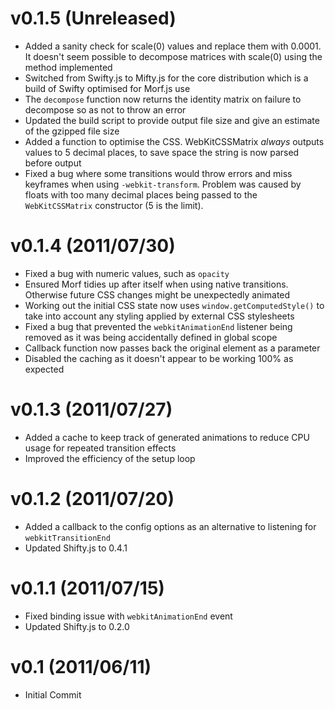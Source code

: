 # v0.1.5 (Unreleased)

- Added a sanity check for scale(0) values and replace them with 0.0001. It doesn't seem possible to decompose matrices with scale(0) using the method implemented
- Switched from Swifty.js to Mifty.js for the core distribution which is a build of Swifty optimised for Morf.js use
- The `decompose` function now returns the identity matrix on failure to decompose so as not to throw an error
- Updated the build script to provide output file size and give an estimate of the gzipped file size
- Added a function to optimise the CSS. WebKitCSSMatrix *always* outputs values to 5 decimal places, to save space the string is now parsed before output
- Fixed a bug where some transitions would throw errors and miss keyframes when using `-webkit-transform`. Problem was caused by floats with too many decimal places being passed to the `WebKitCSSMatrix` constructor (5 is the limit).

# v0.1.4 (2011/07/30)

- Fixed a bug with numeric values, such as `opacity`
- Ensured Morf tidies up after itself when using native transitions. Otherwise future CSS changes might be unexpectedly animated
- Working out the initial CSS state now uses `window.getComputedStyle()` to take into account any styling applied by external CSS stylesheets
- Fixed a bug that prevented the `webkitAnimationEnd` listener being removed as it was being accidentally defined in global scope
- Callback function now passes back the original element as a parameter
- Disabled the caching as it doesn't appear to be working 100% as expected

# v0.1.3 (2011/07/27)

- Added a cache to keep track of generated animations to reduce CPU usage for repeated transition effects
- Improved the efficiency of the setup loop

# v0.1.2 (2011/07/20)

- Added a callback to the config options as an alternative to listening for `webkitTransitionEnd`
- Updated Shifty.js to 0.4.1

# v0.1.1 (2011/07/15)

- Fixed binding issue with `webkitAnimationEnd` event
- Updated Shifty.js to 0.2.0

# v0.1 (2011/06/11)

- Initial Commit